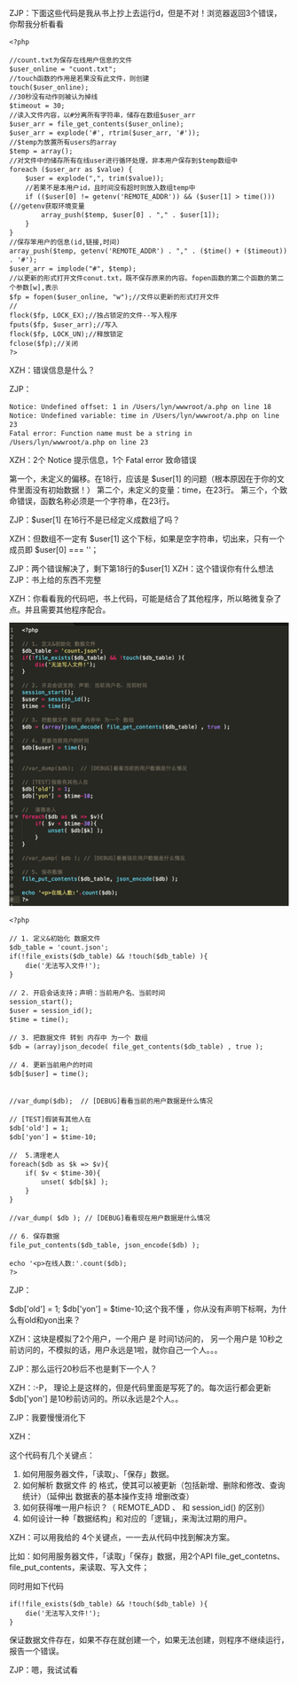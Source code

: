 
ZJP：下面这些代码是我从书上抄上去运行d，但是不对！浏览器返回3个错误，你帮我分析看看

    <?php
    
    //count.txt为保存在线用户信息的文件
    $user_online = "cuont.txt";
    //touch函数的作用是若果没有此文件，则创建
    touch($user_online);
    //30秒没有动作则被认为掉线
    $timeout = 30;
    //读入文件内容，以#分离所有字符串，储存在数组$user_arr
    $user_arr = file_get_contents($user_online);
    $user_arr = explode('#', rtrim($user_arr, '#'));
    //$temp为放置所有users的array
    $temp = array();
    //对文件中的储存所有在线user进行循环处理，非本用户保存到$temp数组中
    foreach ($user_arr as $value) {
        $user = explode(",", trim($value));
        //若果不是本用户id，且时间没有超时则放入数组temp中
        if (($user[0] != getenv('REMOTE_ADDR')) && ($user[1] > time())) {//getenv获取环境变量
            array_push($temp, $user[0] . "," . $user[1]);
        }
    }
    //保存笨用户的信息(id,链接,时间)
    array_push($temp, getenv('REMOTE_ADDR') . "," . ($time() + ($timeout)) . '#');
    $user_arr = implode("#", $temp);
    //以更新的形式打开文件conut.txt，既不保存原来的内容。fopen函数的第二个函数的第二个参数[w],表示
    $fp = fopen($user_online, "w");//文件以更新的形式打开文件
    //
    flock($fp, LOCK_EX);//独占锁定的文件--写入程序
    fputs($fp, $user_arr);//写入
    flock($fp, LOCK_UN);//释放锁定
    fclose($fp);//关闭
    ?>
    
XZH：错误信息是什么？

ZJP：

    Notice: Undefined offset: 1 in /Users/lyn/wwwroot/a.php on line 18
    Notice: Undefined variable: time in /Users/lyn/wwwroot/a.php on line 23
    Fatal error: Function name must be a string in /Users/lyn/wwwroot/a.php on line 23

XZH：2个 Notice 提示信息，1个 Fatal error 致命错误

第一个，未定义的偏移。在18行，应该是  $user[1] 的问题（根本原因在于你的文件里面没有初始数据！）
第二个，未定义的变量：time，在23行。
第三个，个致命错误，函数名称必须是一个字符串，在23行。

ZJP：$user[1] 在16行不是已经定义成数组了吗？

XZH：但数组不一定有 $user[1] 这个下标，如果是空字符串，切出来，只有一个成员即 $user[0] === ''；

ZJP：两个错误解决了，剩下第18行的$user[1]
XZH：这个错误你有什么想法
ZJP：书上给的东西不完整

XZH：你看看我的代码吧，书上代码，可能是结合了其他程序，所以略微复杂了点。并且需要其他程序配合。

![php.count.online](img/php.count.online.jpg?raw=true)

    <?php
    
    // 1. 定义&初始化 数据文件
    $db_table = 'count.json';
    if(!file_exists($db_table) && !touch($db_table) ){
        die('无法写入文件!');
    }
    
    // 2. 开启会话支持；声明：当前用户名、当前时间
    session_start();
    $user = session_id();
    $time = time();
    
    // 3. 把数据文件 转到 内存中 为一个 数组
    $db = (array)json_decode( file_get_contents($db_table) , true );
    
    // 4. 更新当前用户的时间
    $db[$user] = time();
    
    
    //var_dump($db);  // [DEBUG]看看当前的用户数据是什么情况
    
    // [TEST]假装有其他人在
    $db['old'] = 1;
    $db['yon'] = $time-10;
    
    //  5.清理老人
    foreach($db as $k => $v){
        if( $v < $time-30){
            unset( $db[$k] );
        }
    }
     
    //var_dump( $db ); // [DEBUG]看看现在用户数据是什么情况
    
    // 6. 保存数据
    file_put_contents($db_table, json_encode($db) );
    
    echo '<p>在线人数:'.count($db);
    ?>

ZJP：

$db['old'] = 1;
$db['yon'] = $time-10;这个我不懂  ，你从没有声明下标啊，为什么有old和yon出来？

XZH：这块是模拟了2个用户，一个用户 是 时间1访问的，  另一个用户是 10秒之前访问的，不模拟的话，用户永远是1啦，就你自己一个人。。。

ZJP：那么运行20秒后不也是剩下一个人？

XZH：:-P， 理论上是这样的，但是代码里面是写死了的。每次运行都会更新 $db['yon'] 是10秒前访问的。所以永远是2个人。。

ZJP：我要慢慢消化下

XZH：

这个代码有几个关键点：

1. 如何用服务器文件，「读取」、「保存」数据。
2. 如何解析 数据文件 的 格式，使其可以被更新（包括新增、删除和修改、查询统计）（延伸出 数据表的基本操作支持 增删改查）
3. 如何获得唯一用户标识？（ REMOTE_ADD 、 和 session_id() 的区别）
4. 如何设计一种「数据结构」和对应的「逻辑」，来淘汰过期的用户。



XZH：可以用我给的 4个关键点，一一去从代码中找到解决方案。

比如：如何用服务器文件，「读取」「保存」数据，用2个API   file_get_contetns、file_put_contents，来读取、写入文件；

同时用如下代码

    if(!file_exists($db_table) && !touch($db_table) ){
        die('无法写入文件!');
    }

保证数据文件存在，如果不存在就创建一个，如果无法创建，则程序不继续运行，报告一个错误。

ZJP：嗯，我试试看

